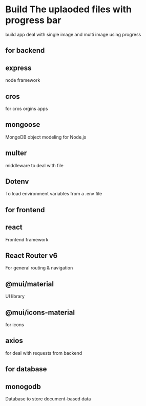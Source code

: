 # Build The uplaoded files with progress bar 
build app deal with single image and multi image using progress

## for backend
## express 
node framework
## cros 
for cros orgins apps
## mongoose 
MongoDB object modeling for Node.js
## multer 
middleware to deal with file
## Dotenv
To load environment variables from a .env file

## for frontend
## react 
Frontend framework
## React Router v6
For general routing & navigation
## @mui/material 
UI library
## @mui/icons-material  
for icons 
## axios 
for deal with requests from backend

## for database 
## monogodb
Database to store document-based data
